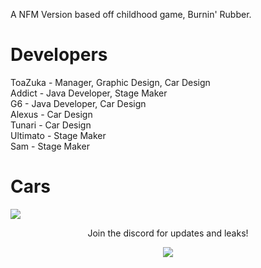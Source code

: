 A NFM Version based off childhood game, Burnin' Rubber.


# Developers

ToaZuka - Manager, Graphic Design, Car Design\
Addict - Java Developer, Stage Maker\
G6 - Java Developer, Car Design\
Alexus - Car Design\
Tunari - Car Design\
Ultimato - Stage Maker\
Sam - Stage Maker


# Cars
 
<img src="https://i.imgur.com/RjGFIkw.png"/>



<p align="center">
  Join the discord for updates and leaks!
</p>

<p align="center">
 <a href="https://discord.gg/vSJ4XV2Nxd" target"blank_"><img src="https://img.shields.io/discord/815419423564759040?color=%237289da&label=Invite&logo=discord&logoColor=%237289da&style=flat-square"></a>
  
